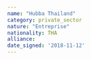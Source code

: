 ```yaml
---
name: "Hubba Thailand"
category: private_sector
nature: "Entreprise"
nationality: THA
alliance: 
date_signed: '2018-11-12'
---
```

    